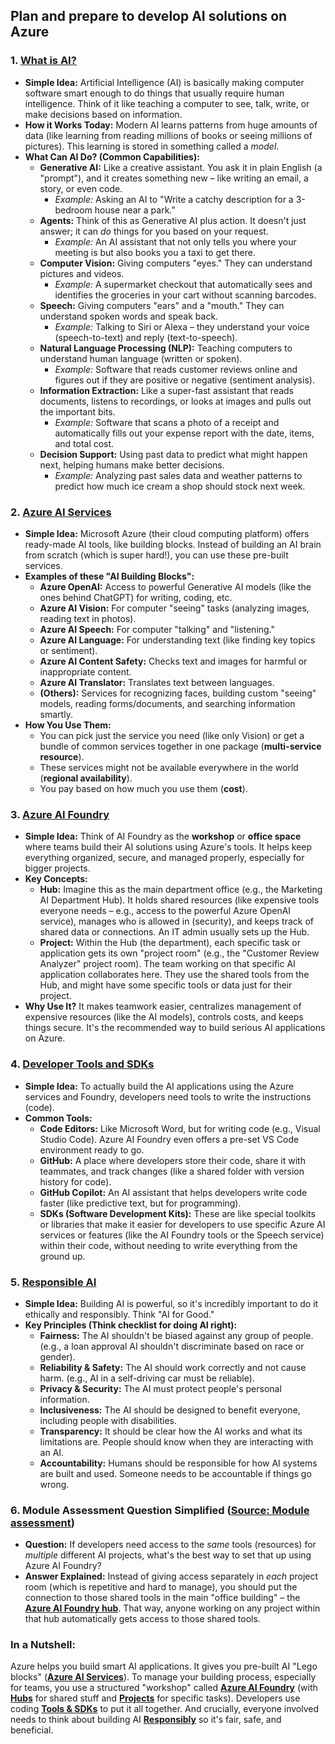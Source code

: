 ## Plan and prepare to develop AI solutions on Azure

### 1. [What is AI?](https://learn.microsoft.com/en-us/training/modules/prepare-azure-ai-development/2-what-is-ai)

*   **Simple Idea:** Artificial Intelligence (AI) is basically making computer software smart enough to do things that usually require human intelligence. Think of it like teaching a computer to see, talk, write, or make decisions based on information.
*   **How it Works Today:** Modern AI learns patterns from huge amounts of data (like learning from reading millions of books or seeing millions of pictures). This learning is stored in something called a *model*.
*   **What Can AI Do? (Common Capabilities):**
    *   **Generative AI:** Like a creative assistant. You ask it in plain English (a "prompt"), and it creates something new – like writing an email, a story, or even code.
        *   *Example:* Asking an AI to "Write a catchy description for a 3-bedroom house near a park."
    *   **Agents:** Think of this as Generative AI plus action. It doesn't just answer; it can *do* things for you based on your request.
        *   *Example:* An AI assistant that not only tells you where your meeting is but also books you a taxi to get there.
    *   **Computer Vision:** Giving computers "eyes." They can understand pictures and videos.
        *   *Example:* A supermarket checkout that automatically sees and identifies the groceries in your cart without scanning barcodes.
    *   **Speech:** Giving computers "ears" and a "mouth." They can understand spoken words and speak back.
        *   *Example:* Talking to Siri or Alexa – they understand your voice (speech-to-text) and reply (text-to-speech).
    *   **Natural Language Processing (NLP):** Teaching computers to understand human language (written or spoken).
        *   *Example:* Software that reads customer reviews online and figures out if they are positive or negative (sentiment analysis).
    *   **Information Extraction:** Like a super-fast assistant that reads documents, listens to recordings, or looks at images and pulls out the important bits.
        *   *Example:* Software that scans a photo of a receipt and automatically fills out your expense report with the date, items, and total cost.
    *   **Decision Support:** Using past data to predict what might happen next, helping humans make better decisions.
        *   *Example:* Analyzing past sales data and weather patterns to predict how much ice cream a shop should stock next week.

### 2. [Azure AI Services](https://learn.microsoft.com/en-us/training/modules/prepare-azure-ai-development/3-azure-ai-services)

*   **Simple Idea:** Microsoft Azure (their cloud computing platform) offers ready-made AI tools, like building blocks. Instead of building an AI brain from scratch (which is super hard!), you can use these pre-built services.
*   **Examples of these "AI Building Blocks":**
    *   **Azure OpenAI:** Access to powerful Generative AI models (like the ones behind ChatGPT) for writing, coding, etc.
    *   **Azure AI Vision:** For computer "seeing" tasks (analyzing images, reading text in photos).
    *   **Azure AI Speech:** For computer "talking" and "listening."
    *   **Azure AI Language:** For understanding text (like finding key topics or sentiment).
    *   **Azure AI Content Safety:** Checks text and images for harmful or inappropriate content.
    *   **Azure AI Translator:** Translates text between languages.
    *   **(Others):** Services for recognizing faces, building custom "seeing" models, reading forms/documents, and searching information smartly.
*   **How You Use Them:**
    *   You can pick just the service you need (like only Vision) or get a bundle of common services together in one package (**multi-service resource**).
    *   These services might not be available everywhere in the world (**regional availability**).
    *   You pay based on how much you use them (**cost**).

### 3. [Azure AI Foundry](https://learn.microsoft.com/en-us/training/modules/prepare-azure-ai-development/4-azure-ai-foundry)

*   **Simple Idea:** Think of AI Foundry as the **workshop** or **office space** where teams build their AI solutions using Azure's tools. It helps keep everything organized, secure, and managed properly, especially for bigger projects.
*   **Key Concepts:**
    *   **Hub:** Imagine this as the main department office (e.g., the Marketing AI Department Hub). It holds shared resources (like expensive tools everyone needs – e.g., access to the powerful Azure OpenAI service), manages who is allowed in (security), and keeps track of shared data or connections. An IT admin usually sets up the Hub.
    *   **Project:** Within the Hub (the department), each specific task or application gets its own "project room" (e.g., the "Customer Review Analyzer" project room). The team working on that specific AI application collaborates here. They use the shared tools from the Hub, and might have some specific tools or data just for their project.
*   **Why Use It?** It makes teamwork easier, centralizes management of expensive resources (like the AI models), controls costs, and keeps things secure. It's the recommended way to build serious AI applications on Azure.

### 4. [Developer Tools and SDKs](https://learn.microsoft.com/en-us/training/modules/prepare-azure-ai-development/5-tools-and-sdks)

*   **Simple Idea:** To actually build the AI applications using the Azure services and Foundry, developers need tools to write the instructions (code).
*   **Common Tools:**
    *   **Code Editors:** Like Microsoft Word, but for writing code (e.g., Visual Studio Code). Azure AI Foundry even offers a pre-set VS Code environment ready to go.
    *   **GitHub:** A place where developers store their code, share it with teammates, and track changes (like a shared folder with version history for code).
    *   **GitHub Copilot:** An AI assistant that helps developers write code faster (like predictive text, but for programming).
    *   **SDKs (Software Development Kits):** These are like special toolkits or libraries that make it easier for developers to use specific Azure AI services or features (like the AI Foundry tools or the Speech service) within their code, without needing to write everything from the ground up.

### 5. [Responsible AI](https://learn.microsoft.com/en-us/training/modules/prepare-azure-ai-development/6-responsible-ai)

*   **Simple Idea:** Building AI is powerful, so it's incredibly important to do it ethically and responsibly. Think "AI for Good."
*   **Key Principles (Think checklist for doing AI right):**
    *   **Fairness:** The AI shouldn't be biased against any group of people. (e.g., a loan approval AI shouldn't discriminate based on race or gender).
    *   **Reliability & Safety:** The AI should work correctly and not cause harm. (e.g., AI in a self-driving car must be reliable).
    *   **Privacy & Security:** The AI must protect people's personal information.
    *   **Inclusiveness:** The AI should be designed to benefit everyone, including people with disabilities.
    *   **Transparency:** It should be clear how the AI works and what its limitations are. People should know when they are interacting with an AI.
    *   **Accountability:** Humans should be responsible for how AI systems are built and used. Someone needs to be accountable if things go wrong.

### 6. Module Assessment Question Simplified ([Source: Module assessment](https://learn.microsoft.com/en-us/training/modules/prepare-azure-ai-development/8-knowledge-check))

*   **Question:** If developers need access to the *same* tools (resources) for *multiple* different AI projects, what's the best way to set that up using Azure AI Foundry?
*   **Answer Explained:** Instead of giving access separately in *each* project room (which is repetitive and hard to manage), you should put the connection to those shared tools in the main "office building" – the [**Azure AI Foundry hub**](https://learn.microsoft.com/en-us/training/modules/prepare-azure-ai-development/4-azure-ai-foundry). That way, anyone working on any project within that hub automatically gets access to those shared tools.

### In a Nutshell:

Azure helps you build smart AI applications. It gives you pre-built AI "Lego blocks" ([**Azure AI Services**](https://learn.microsoft.com/en-us/training/modules/prepare-azure-ai-development/3-azure-ai-services)). To manage your building process, especially for teams, you use a structured "workshop" called [**Azure AI Foundry**](https://learn.microsoft.com/en-us/training/modules/prepare-azure-ai-development/4-azure-ai-foundry) (with [**Hubs**](https://learn.microsoft.com/en-us/training/modules/prepare-azure-ai-development/4-azure-ai-foundry) for shared stuff and [**Projects**](https://learn.microsoft.com/en-us/training/modules/prepare-azure-ai-development/4-azure-ai-foundry) for specific tasks). Developers use coding [**Tools & SDKs**](https://learn.microsoft.com/en-us/training/modules/prepare-azure-ai-development/5-tools-and-sdks) to put it all together. And crucially, everyone involved needs to think about building AI [**Responsibly**](https://learn.microsoft.com/en-us/training/modules/prepare-azure-ai-development/6-responsible-ai) so it's fair, safe, and beneficial.
